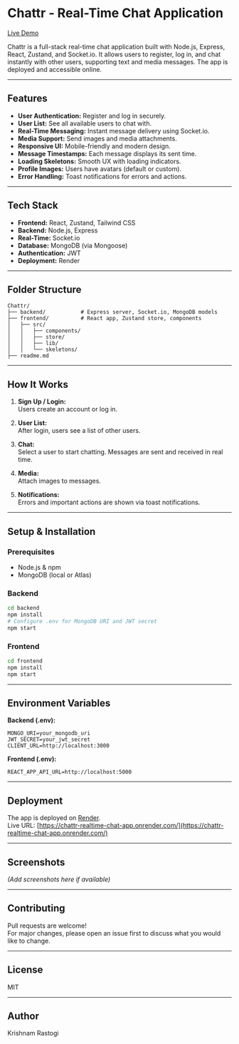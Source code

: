 # Chattr - Real-Time Chat Application

[Live Demo](https://chattr-realtime-chat-app.onrender.com/)

Chattr is a full-stack real-time chat application built with Node.js, Express, React, Zustand, and Socket.io. It allows users to register, log in, and chat instantly with other users, supporting text and media messages. The app is deployed and accessible online.

---

## Features

- **User Authentication:** Register and log in securely.
- **User List:** See all available users to chat with.
- **Real-Time Messaging:** Instant message delivery using Socket.io.
- **Media Support:** Send images and media attachments.
- **Responsive UI:** Mobile-friendly and modern design.
- **Message Timestamps:** Each message displays its sent time.
- **Loading Skeletons:** Smooth UX with loading indicators.
- **Profile Images:** Users have avatars (default or custom).
- **Error Handling:** Toast notifications for errors and actions.

---

## Tech Stack

- **Frontend:** React, Zustand, Tailwind CSS
- **Backend:** Node.js, Express
- **Real-Time:** Socket.io
- **Database:** MongoDB (via Mongoose)
- **Authentication:** JWT
- **Deployment:** Render

---

## Folder Structure

```
Chattr/
├── backend/           # Express server, Socket.io, MongoDB models
├── frontend/          # React app, Zustand store, components
│   ├── src/
│   │   ├── components/
│   │   ├── store/
│   │   ├── lib/
│   │   └── skeletons/
├── readme.md
```

---

## How It Works

1. **Sign Up / Login:**  
   Users create an account or log in.

2. **User List:**  
   After login, users see a list of other users.

3. **Chat:**  
   Select a user to start chatting. Messages are sent and received in real time.

4. **Media:**  
   Attach images to messages.

5. **Notifications:**  
   Errors and important actions are shown via toast notifications.

---

## Setup & Installation

### Prerequisites

- Node.js & npm
- MongoDB (local or Atlas)

### Backend

```bash
cd backend
npm install
# Configure .env for MongoDB URI and JWT secret
npm start
```

### Frontend

```bash
cd frontend
npm install
npm start
```

---

## Environment Variables

**Backend (.env):**
```
MONGO_URI=your_mongodb_uri
JWT_SECRET=your_jwt_secret
CLIENT_URL=http://localhost:3000
```

**Frontend (.env):**
```
REACT_APP_API_URL=http://localhost:5000
```

---

## Deployment

The app is deployed on [Render](https://render.com/).  
Live URL: [https://chattr-realtime-chat-app.onrender.com/](https://chattr-realtime-chat-app.onrender.com/)

---

## Screenshots

*(Add screenshots here if available)*

---

## Contributing

Pull requests are welcome!  
For major changes, please open an issue first to discuss what you would like to change.

---

## License

MIT

---

## Author

Krishnam Rastogi
